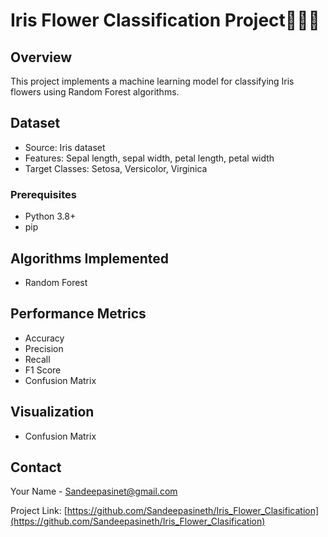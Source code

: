 # Iris Flower Classification Project🌸🌺🌷

## Overview
This project implements a machine learning model for classifying Iris flowers using Random Forest algorithms.

## Dataset
- Source: Iris dataset 
- Features: Sepal length, sepal width, petal length, petal width
- Target Classes: Setosa, Versicolor, Virginica


### Prerequisites
- Python 3.8+
- pip

## Algorithms Implemented
- Random Forest


## Performance Metrics
- Accuracy
- Precision
- Recall
- F1 Score
- Confusion Matrix

## Visualization
- Confusion Matrix

## Contact
Your Name - Sandeepasinet@gmail.com

Project Link: [https://github.com/Sandeepasineth/Iris_Flower_Clasification](https://github.com/Sandeepasineth/Iris_Flower_Clasification)

